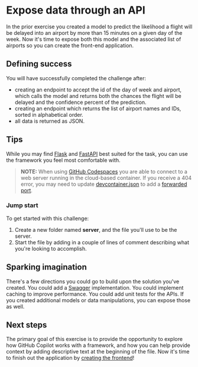 # Expose data through an API

In the prior exercise you created a model to predict the likelihood a flight will be delayed into an airport by more than 15 minutes on a given day of the week. Now it's time to expose both this model and the associated list of airports so you can create the front-end application.

## Defining success

You will have successfully completed the challenge after:

- creating an endpoint to accept the id of the day of week and airport, which calls the model and returns both the chances the flight will be delayed and the confidence percent of the prediction.
- creating an endpoint which returns the list of airport names and IDs, sorted in alphabetical order.
- all data is returned as JSON.

## Tips

While you may find [Flask](https://flask.palletsprojects.com/en/2.3.x/) and [FastAPI](https://fastapi.tiangolo.com/) best suited for the task, you can use the framework you feel most comfortable with.

> **NOTE:** When using [GitHub Codespaces](https://docs.github.com/codespaces/overview) you are able to connect to a web server running in the cloud-based container. If you receive a 404 error, you may need to update [devcontainer.json](../.devcontainer/devcontainer.json) to add a [forwarded port](https://docs.github.com/en/codespaces/developing-in-codespaces/forwarding-ports-in-your-codespace#automatically-forwarding-a-port-1).

### Jump start

To get started with this challenge:

1. Create a new folder named **server**, and the file you'll use to be the server.
2. Start the file by adding in a couple of lines of comment describing what you're looking to accomplish.

## Sparking imagination

There's a few directions you could go to build upon the solution you've created. You could add a [Swagger](https://swagger.io/) implementation. You could implement caching to improve performance. You could add unit tests for the APIs. If you created additional models or data manipulations, you can expose those as well.

## Next steps

The primary goal of this exercise is to provide the opportunity to explore how GitHub Copilot works with a framework, and how you can help provide context by adding descriptive text at the beginning of the file. Now it's time to finish out the application by [creating the frontend](./3-create-frontend.md)!
